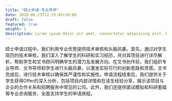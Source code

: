 ```yaml
---
title: "硕士申请-专业导师"
date: 2020-06-23T12:33:45+10:00
draft: false
featured: true
weight: 1
description: Lorem ipsum dolor sit amet, consectetur adipiscing elit. Donec accumsan dapibus purus, vel maximus erat facilisis vel.
---
```


硕士申请过程中，我们利用专业优势提供技术审核和头脑风暴。首先，通过对学生简历的技术审核，我们深入了解学生的科研和实习经历，并对其项目进行详尽解析，帮助学生和文书顾问明确学生的潜力及发展方向。在文书创作前，我们组织专业导师、文书导师和学生进行头脑风暴，以激发实际可行的创新思路和灵感。文书完成后，进行技术审核以确保其严谨性和实施性。申请流程结束后，我们提供关于学生获得Offer的深入分析，包括项目内部详情和在读生经验分享，揭示该项目与企业的合作关系和招聘服务中常见的公司。此外，我们还提供面试模拟和科研套磁等专业咨询服务，全面支持学生的申请旅程。